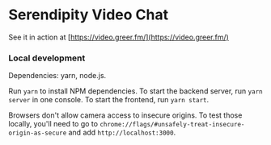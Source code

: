 # Serendipity Video Chat

See it in action at [https://video.greer.fm/](https://video.greer.fm/)


### Local development

Dependencies: yarn, node.js.

Run `yarn` to install NPM dependencies. To start the backend server, run `yarn server` in one console. To start the frontend, run `yarn start`.

Browsers don't allow camera access to insecure origins. To test those locally, you'll need to go to `chrome://flags/#unsafely-treat-insecure-origin-as-secure` and add `http://localhost:3000`.
